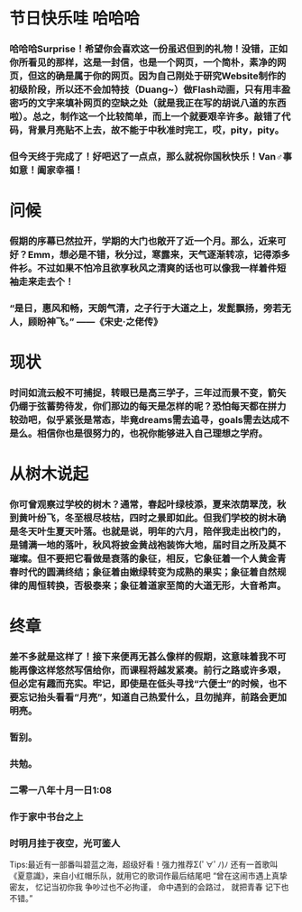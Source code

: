 # 节日快乐哇  哈哈哈
### 哈哈哈Surprise！希望你会喜欢这一份虽迟但到的礼物！没错，正如你所看见的那样，这是一封信，也是一个网页，一个简朴，素净的网页，但这的确是属于你的网页。因为自己刚处于研究Website制作的初级阶段，所以还不会加特技（Duang~）做Flash动画，只有用丰盈密巧的文字来填补网页的空缺之处（就是我正在写的胡说八道的东西啦）。总之，制作这一个比较简单，而上一个就要艰辛许多。敲错了代码，背景月亮贴不上去，故不能于中秋准时完工，哎，pity，pity。
### 但今天终于完成了！好吧迟了一点点，那么就祝你国秋快乐！Van♂事如意！阖家幸福！



# 问候
### 假期的序幕已然拉开，学期的大门也敞开了近一个月。那么，近来可好？Emm，想必是不错，秋分过，寒露来，天气逐渐转凉，记得添多件衫。不过如果不怕冷且欲享秋风之清爽的话也可以像我一样着件短袖走来走去个！ 
### “是日，惠风和畅，天朗气清，之子行于大道之上，发髭飘扬，旁若无人，顾盼神飞。”                                               ——《宋史·之佬传》


# 现状
### 时间如流云般不可捕捉，转眼已是高三学子，三年过而景不变，箭矢仍绷于弦蓄势待发，你们那边的每天是怎样的呢？恐怕每天都在拼力较劲吧，似乎紧张是常态，毕竟dreams需去追寻，goals需去达成不是么。相信你也是很努力的，也祝你能够进入自己理想之学府。


# 从树木说起
### 你可曾观察过学校的树木？通常，春起叶绿枝添，夏来浓荫翠茂，秋到黄叶纷飞，冬至根尽枝枯，四时之景即如此。但我们学校的树木确是冬天叶生夏天叶落。也就是说，明年的六月，陪伴我走出校门的，是铺满一地的落叶，秋风将披金黄战袍装饰大地，届时目之所及莫不璀璨。但不要把它看做是衰落的象征，相反，它象征着一个人黄金青春时代的圆满终结；象征着由嫩绿转变为成熟的果实；象征着自然规律的周恒转换，否极泰来；象征着道家至简的大道无形，大音希声。


# 终章
### 差不多就是这样了！接下来便再无甚么像样的假期，这意味着我不可能再像这样悠然写信给你，而课程将越发紧凑。前行之路或许多艰，但必定有趣而充实。牢记，即使是在低头寻找“六便士”的时候，也不要忘记抬头看看“月亮”，知道自己热爱什么，且勿抛弃，前路会更加明亮。


###       暂别。 
###       共勉。  
###                                                                                            二零一八年十月一日1:08                                             
###                                                                                                作于家中书台之上                               
###                                                                                             时明月挂于夜空，光可鉴人 



Tips:最近有一部番叫碧蓝之海，超级好看！强力推荐Σ(ﾟ∀ﾟﾉ)ﾉ
还有一首歌叫《夏意識》，来自小红帽乐队，就用它的歌词作最后结尾吧 
“曾在这闹市遇上真挚密友，
忆记当初你我 争吵过也不必拘谨，
命中遇到的会路过，
就把青春 记下也不错。”
